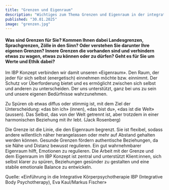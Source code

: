 ```yaml
---
title: "Grenzen und Eigenraum"
description: "Wichtiges zum Thema Grenzen und Eigenraum in der integrativen Körperpsychotherapie IBP"
published: "30.01.2025"
image: "grenzen.jpg"
---
```


#### Was sind Grenzen für Sie? Kommen Ihnen dabei Landesgrenzen, Sprachgrenzen, Zölle in den Sinn? Oder verstehen Sie darunter Ihre eigenen Grenzen? Innere Grenzen die vorhanden sind und verhindern etwas zu wagen, etwas zu können oder zu dürfen? Geht es für Sie um Werte und Ethik dabei?

Im IBP Konzept verbinden wir damit unseren «Eigenraum». Den Raum, der jeder für sich selbst (energetisch) einnehmen möchte bzw. einnimmt. Der Schutz vor Überforderung bietet und es ermöglicht zwischen sich selbst und anderen zu unterscheiden. Der uns unterstützt, ganz bei uns zu sein und unsere eigenen Bedürfnisse wahrzunehmen.

 Zu Spüren ob etwas diffus oder stimmig ist, mit dem Ziel der Unterscheidung: «das bin ich» (innen), «das bist du», «das ist die Welt» (aussen). Das Selbst, das von der Welt getrennt ist, aber trotzdem in einer harmonischen Beziehung mit ihr lebt. (Jack Rosenberg)


Die Grenze ist die Linie, die den Eigenraum begrenzt. Sie ist flexibel, sodass andere willentlich näher herangelassen oder mehr auf Abstand gehalten werden können. 
Gesunde Grenzen fördern authentische Beziehungen, da sie Nähe und Distanz bewusst regulieren.
Ein gut wahrnehmbarer Eigenraum hilft, Emotionen zu regulieren.
Die Arbeit mit der Grenze und dem Eigenraum im IBP Konzept ist zentral und unterstützt Klient:innen, sich selbst klarer zu spüren, Beziehungen gesünder zu gestalten und eine stabile emotionale Balance zu entwickeln.


Quelle: «Einführung in die Integrative Körperpsychotherapie IBP (Integrative Body Psychotherapy), Eva Kaul/Markus Fischer»
